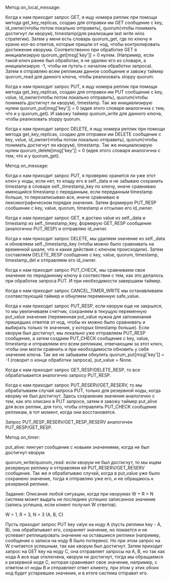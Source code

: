 Метод on_local_message:

Когда к нам приходит запрос GET, я ищу номера реплик при помощи метода get_key_replicas, создаю для отправки им GET сообщение с key, id_owner(чтобы потом локально отправить), 
quorum(чтобы понимать достигнут ли кворум), timestamp(для реализации last write wins стратегии). Затем у меня есть словарь quorum_get, где по ключу я храню кол-во ответов, которые пришли от нод, чтобы
контролировать достижение кворума. Соответственно при обработке GET я инициализирую quorum_get[msg['key']] = 0 нулем. (Например, если 
такой ключ ранее был обработан, я не удаляю его из словаря, а инициализирую -1, чтобы не путать с началом обработки запроса). Затем я отправляю всем репликам данное сообщение и завожу таймер quorum_read для
данного ключа, чтобы реализовать sloppy quorum. 


Когда к нам приходит запрос PUT, я ищу номера реплик при помощи метода get_key_replicas, создаю для отправки им PUT сообщение с key, vslue, id_owner(чтобы потом локально отправить), 
quorum(чтобы понимать достигнут ли кворум), timestamp. Так же инициализирую нулем quorum_put[msg['key']] = 0 (идея этого словаря аналогична с тем, что и у quorum_get). 
И завожу таймер quorum_write для данного ключа, чтобы реализовать sloppy quorum.

Когда к нам приходит запрос DELETE, я ищу номера реплик при помощи метода get_key_replicas, создаю для отправки им DELETE сообщение с key, vslue, id_owner(чтобы потом локально отправить), 
quorum(чтобы понимать достигнут ли кворум), timestamp. Так же инициализирую нулем quorum_delete[msg['key']] = 0 (идея этого словаря аналогична с тем, что и у quorum_get). 

Метод on_message:

Когда к нам приходит запрос PUT, я проверяю хранится ли уже этот ключ у ноды, если нет, то кладу его в self._data и не забываю сохранить timestamp в словаре self._timestamp_key по ключу, 
иначе сравниваю имеющийся timestamp с переданным, если переданным timestamp больше, то перезаписываю все, иначе сравниваю в лексикографическом порядке значения. 
Затем формирую PUT_RESP сообшение с key, value, quorum, timestamp и отсылаю его id_owner.

Когда к нам приходит запрос GET, я достаю value из self._data и timestamp из self._timestamp_key, формирую GET_RESP сообщение (аналогично PUT_RESP) и отправляю id_owner.

Когда к нам приходит запрос DELETE, мы удаляем значение из self._data и обновляем self._timestamp_key (чтобы можно было сравнивать на временной шкале, что и какие действия с ключом происходили).
Затем составляем DELETE_RESP сообщение с key, value, quorum, timestamp, timestamp_del и отправляем его id_owner.

Когда к нам приходит запрос PUT_CHECK, мы сравниваем свое значение по переданному ключу в соотвествии с тем, как это делалось при обработке запроса PUT. И при необходимости завершаем таймер. 

Когда к нам приходит запрос CANCEL_TIMER_WRITE мы останавливаем соотвествующий таймер и обнуляем переменную safe_value.

Когда к нам приходит запрос PUT_RESP, если кворум еще не закрылся, то мы увеличиваем счетчик, сохраняем в текущую переменную put_value значение (переменная put_value нужна для запоминания пришедших ответов от нод, чтобы их можно было сравнивать и выбирать только те значения, у которых timestamp больше).
Если кворум был достигнут, мы локально уже отправляем PUT_RESP сообщение, а затем создаем PUT_CHECK сообщение с key, value, timestamp и отправляем его всем репликам, отвечающим за этот ключ, чтобы они могли сравнить и при необходимости обновить у себя значение ключа. 
Так же не забываем обнулять quorum_put[msg['key']] = -1 (говорит о конце обработки запроса), put_value = None.

Когда к нам приходит запрос GET_RESP/DELETE_RESP, то все обрабатывается аналогично запросу PUT_RESP.

Когда к нам приходит запрос PUT_RESERV/GET_RESERV, то мы обрабатываем случай запроса PUT, только для резервной ноды, когда кворму не был достигнут. Здесь сохранение значения аналогично с тем, как это описано в PUT запросе, 
затем я завожу таймер put_alive для всех реплик, для того, чтобы отправлять PUT_CHECK сообщение репликам, в тот момент, когда они восстановятся. 

Запрос PUT_RESP_RESERV/GET_RESP_RESERV аналогичен PUT_RESP/GET_RESP.

Метод on_timer:

put_alive: пингует сообщение с новыми значениями, когда не был достигнут кворум 

quorum_write/quorum_read: если кворум не был достигнут, то мы ищем резервную реплику и отправляем ей PUT_RESERV/GET_RESERV сообщение. Так же я обрабатываю случай, когда в put_value 
уже было сохранено значение, тогда я отправляю уже его, и не обращаюсь к резервной реплике. 

Задание: 
Описание любой ситуации, когда при кворумах W + R > N система может выдать не последнее успешно записанное значение (запись успешна, если клиент получил W ответов).

W = 1, R = 3, N = 3 (A, B, C)

Пусть приходит запрос PUT key valye на ноду А (пусть реплики key - A, B), она обрабатывает его, сохраняет значение, но ломается и не успевает реплицировать значение на оставшиеся реплики (например, сообщение о записи на ноду B было потеряно). Но при этом запрос на W считается успешным, так как кворум был достигнут. 
Затем приходит запрос на GET key на ноду С, она отправляет запросы на A, B, но так как нода А все еще отключена, кворум не достигнут, тогда мы обращаемся к резервной ноде С, которая сравнивает свое значение, например, с ответом от ноды B и отправляет ответ клиенту, при этом у этих обоих нод будет устаревшее значение, и в итоге система отправит его.







